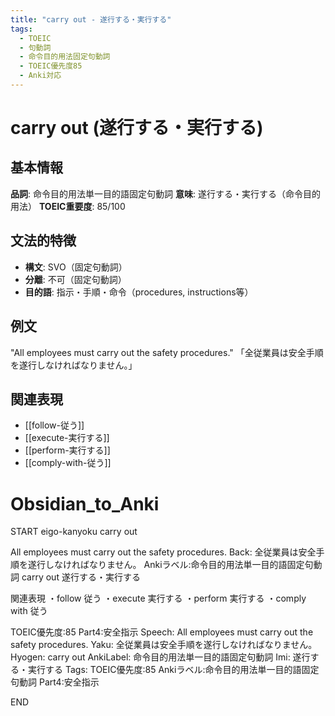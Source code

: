 ```yaml
---
title: "carry out - 遂行する・実行する"
tags:
  - TOEIC
  - 句動詞
  - 命令目的用法固定句動詞
  - TOEIC優先度85
  - Anki対応
---
```


# carry out (遂行する・実行する)

## 基本情報
**品詞**: 命令目的用法単一目的語固定句動詞
**意味**: 遂行する・実行する（命令目的用法）
**TOEIC重要度**: 85/100

## 文法的特徴
- **構文**: SVO（固定句動詞）
- **分離**: 不可（固定句動詞）
- **目的語**: 指示・手順・命令（procedures, instructions等）

## 例文
"All employees must carry out the safety procedures."
「全従業員は安全手順を遂行しなければなりません。」

## 関連表現
- [[follow-従う]]
- [[execute-実行する]]
- [[perform-実行する]]
- [[comply-with-従う]]

# Obsidian_to_Anki
START
eigo-kanyoku
carry out

All employees must carry out the safety procedures.
Back: 
全従業員は安全手順を遂行しなければなりません。
Ankiラベル:命令目的用法単一目的語固定句動詞
carry out
遂行する・実行する

関連表現
・follow 従う
・execute 実行する
・perform 実行する
・comply with 従う

TOEIC優先度:85
Part4:安全指示
Speech: All employees must carry out the safety procedures.
Yaku: 全従業員は安全手順を遂行しなければなりません。
Hyogen: carry out
AnkiLabel: 命令目的用法単一目的語固定句動詞
Imi: 遂行する・実行する
Tags: TOEIC優先度:85 Ankiラベル:命令目的用法単一目的語固定句動詞 Part4:安全指示
<!--ID: 1753001097614-->
END 
